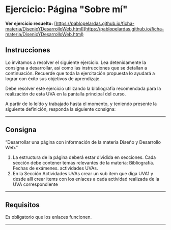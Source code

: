 # Ejercicio: Página "Sobre mí"

**Ver ejercicio resuelto:** [https://pablopelardas.github.io/ficha-materia/DisenioYDesarrolloWeb.html](https://pablopelardas.github.io/ficha-materia/DisenioYDesarrolloWeb.html)

## Instrucciones

Lo invitamos a resolver el siguiente ejercicio. Lea detenidamente la consigna a desarrollar, así como las instrucciones que se detallan a continuación. Recuerde que toda la ejercitación propuesta lo ayudará a lograr con éxito sus objetivos de aprendizaje. 

Debe resolver este ejercicio utilizando la bibliografía recomendada para la realización de esta UVA en la pantalla principal del curso.   

A partir de lo leído y trabajado hasta el momento, y teniendo presente la siguiente definición, responda la siguiente consigna: 

---

## Consigna

“Desarrollar una página con información de la materia Diseño y Desarrollo Web.”  

1. La estructura de la página deberá estar dividida en secciones. Cada sección debe contener temas relevantes de la materia: Bibliografía. Fechas de exámenes.  actividades UVAs. 
2. En la Sección Actividades UVAs crear un sub item que diga UVA1 y desde allí crear items con los enlaces a cada actividad realizada de la UVA correspondiente  

---

## Requisitos

Es obligatorio que los enlaces funcionen.  

---
